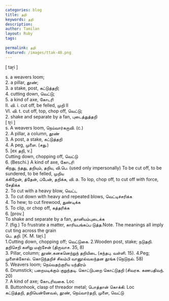 ```yaml
---
categories: blog
title: தறி
keywords: தறி
description: 
author: Tamilan
layout: Ruby
tags: 
 
permalink: தறி
featured: /images/ttak-48.png
---
```

  
[ taṟi ]  
  
s. a weavers loom;  
2. a pillar, தூண்;  
3. a stake, post, கட்டுத்தறி;  
4. cutting down, வெட்டு;  
5. a kind of axe, கோடரி  
II. வி. i. cut off, be felled, முறி II  
VI. வி. t. cut off, top, chop off, வெட்டு;  
2. shake and separate by a fan, புடைத்துத்தறி  
[ tṟi ]  
s. A weavers loom, நெய்வார்கருவி. (c.)  
2. A pillar, a column, தூண்  
3. A post, a stake, கட்டுத்தறி  
4. A peg, முளை. (சது.)  
5. [ex தறி, v.]  
Cutting down, chopping off, வெட்டு  
6. (Beschi.) A kind of axe, கோடரி  
கிறது, ந்தது, தறியும், தறிய, வி.பெ. (used only impersonally) To be cut off, to be sundered, to be felled, முறிய  
க்கிறேன், த்தேன், ப்பேன், தறிக்க, வி. a. To lop, chop off, to cut off with force, சேதிக்க  
2. To cut with a heavy blow, வெட்ட  
3. To cut down with heavy and repeated blows, வெட்டிச்சரிக்க  
4. To hew; to cut firewood, துண்டிக்க  
5. To clip, or chop off, கத்தரிக்க  
6. [prov.]  
To shake and separate by a fan, தானியம்புடைக்க  
7. (fig.) To frustrate a matter, காரியபங்கப்ப டுத்த.Note. The meanings all imply cut ting across the grain  
பெ. தறி. [K. M. taṟi.]  
1.Cutting down, chopping off; வெட்டுகை. 2.Wooden post, stake; நடுதறி. தறிசெறி களிறு மஞ்சேன் (திருவாச. 35, 8)  
3. Pillar, column; தூண்.கனகனெற்றுந் தறியிடை (கந்தபு. வள்ளி. 15). 4.Peg; முளைக்கோல். கொடுந்தறிச் சிலம்பி வானூல்வலந்தன தூங்க (நெடுநல். 58)  
5. Weavers loom; நெய்வதற்குரிய யந்திரம்  
6. Drumstick; பறையடிக்கும் குறுந்தடி. கொட்டுபறை கொட்டுதறி (சிவரக. கணபதிவந். 20)  
7. A kind of axe; கோடரிவகை. Loc  
8. Buttonhook, clasp of threador metal; பொத்தான் கொக்கி. Loc  
கட்டுத்தறி, தறியென்னேவல், தூண், நெய்வார்தறி, முளை, வெட்டு